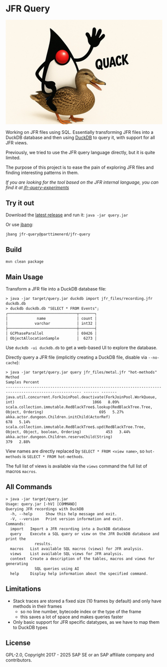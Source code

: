 JFR Query
=========

![Duke, the Java mascot riding a duck](img/duck_duke.jpeg)

Working on JFR files using SQL. Essentially transforming JFR files into a DuckDB database
and then using [DuckDB](https://duckdb.org/) to query it, with support for all JFR views.

Previously, we tried to use the JFR query language directly, but it is quite limited.

The purpose of this project is to ease the pain of exploring JFR files and finding interesting
patterns in them.

_If you are looking for the tool based on the JFR internal language, you can find it at
[jfr-query-experiments](https://github.com/parttimenerd/jfr-query-experiments)_

Try it out
----------

Download the [latest release](  https://github.com/parttimenerd/jfr-query/releases/download/snapshot/query.jar) and run it: `java -jar query.jar`

Or use [jbang](https://www.jbang.dev/):

```shell
jbang jfr-query@parttimenerd/jfr-query
```

Build
-----

```shell
mvn clean package
```

Main Usage
----------

Transform a JFR file into a DuckDB database file:

```shell
> java -jar target/query.jar duckdb import jfr_files/recording.jfr duckdb.db
> duckdb duckdb.db "SELECT * FROM Events";
┌───────────────────────────────┬───────┐
│             name              │ count │
│            varchar            │ int32 │
├───────────────────────────────┼───────┤
│ GCPhaseParallel               │ 69426 │
│ ObjectAllocationSample        │  6273 │
```

Use `duckdb -ui duckdb.db` to get a web-based UI to explore the database.

Directly query a JFR file (implicitly creating a DuckDB file, disable via `--no-cache`):

```
> java -jar target/query.jar query jfr_files/metal.jfr "hot-methods" 
Method                                                                                                   Samples Percent
-------------------------------------------------------------------------------------------------------- ------- -------
java.util.concurrent.ForkJoinPool.deactivate(ForkJoinPool.WorkQueue, int)                                   1066   8.09%
scala.collection.immutable.RedBlackTree$.lookup(RedBlackTree.Tree, Object, Ordering)                         695   5.27%
akka.actor.dungeon.Children.initChild(ActorRef)                                                              678   5.14%
scala.collection.immutable.RedBlackTree$.upd(RedBlackTree.Tree, Object, Object, boolean, Ordering)           453   3.44%
akka.actor.dungeon.Children.reserveChild(String)                                                             379   2.88%
```

View names are directly replaced by `SELECT * FROM <view name>`, so `hot-methods` is
`SELECT * FROM hot-methods`.

The full list of views is available via the `views` command the full list of macros `macros`.

All Commands
------------
```shell
> java -jar target/query.jar 
Usage: query.jar [-hV] [COMMAND]
Querying JFR recordings with DuckDB
  -h, --help      Show this help message and exit.
  -V, --version   Print version information and exit.
Commands:
  import   Import a JFR recording into a DuckDB database
  query    Execute a SQL query or view on the JFR DuckDB database and print the
             results.
  macros   List available SQL macros (views) for JFR analysis.
  views    List available SQL views for JFR analysis.
  context  Create a description of the tables, macros and views for generating
             SQL queries using AI
  help     Display help information about the specified command.
```

Limitations
-----------

- Stack traces are stored a fixed size (10 frames by default) and only have methods in their frames
   - so no line number, bytecode index or the type of the frame
   - this saves a lot of space and makes queries faster
- Only basic support for JFR specific datatypes, as we have to map them to DuckDB types


License
-------
GPL-2.0, Copyright 2017 - 2025 SAP SE or an SAP affiliate company and contributors.